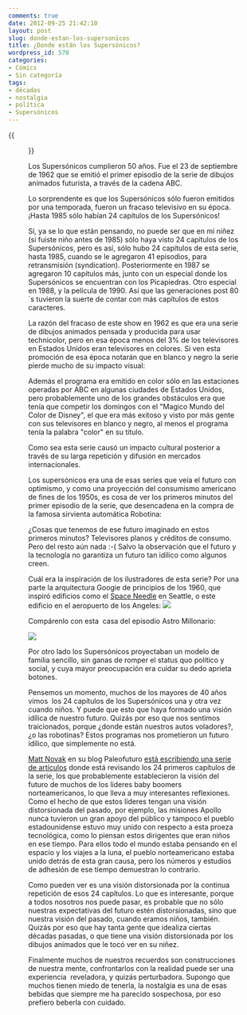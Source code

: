 ```yaml
---
comments: true
date: 2012-09-25 21:42:10
layout: post
slug: donde-estan-los-supersonicos
title: ¿Donde están los Supersónicos?
wordpress_id: 570
categories:
- Cómics
- Sin categoría
tags:
- décadas
- nostalgia
- política
- Supersónicos
---
```


{{<figure src="https://www.lnds.net/blog/wp-content/uploads/2012/09/los-supersonicos1.jpg" >}}

Los Supersónicos cumplieron 50 años. Fue el 23 de septiembre de 1962 que se emitió el primer episodio de la serie de dibujos animados futurista, a través de la cadena ABC.


Lo sorprendente es que los Supersónicos sólo fueron emitidos por una temporada, fueron un fracaso televisivo en su época. ¡Hasta 1985 sólo habían 24 capítulos de los Supersónicos!

<!-- more -->

Sí, ya se lo que están pensando, no puede ser que en mi niñez (si fuiste niño antes de 1985) sólo haya visto 24 capítulos de los Supersónicos, pero es así, sólo hubo 24 capítulos de esta serie, hasta 1985, cuando se le agregaron 41 episodios, para retransmisión (syndication). Posteriormente en 1987 se agregaron 10 capítulos más, junto con un especial donde los Supersónicos se encuentran con los Picapiedras. Otro especial en 1988, y la película de 1990. Así que las generaciones post 80´s tuvieron la suerte de contar con más capítulos de estos caracteres.

La razón del fracaso de este show en 1962 es que era una serie de dibujos animados pensada y producida para usar technicolor, pero en esa época menos del 3% de los televisores en Estados Unidos eran televisores en colores. Si ven esta promoción de esa época notarán que en blanco y negro la serie pierde mucho de su impacto visual:



Además el programa era emitido en color sólo en las estaciones operadas por ABC en algunas ciudades de Estados Unidos, pero probablemente uno de los grandes obstáculos era que tenía que competir los domingos con el "Magico Mundo del Color de Disney", el que era más exitoso y visto por más gente con sus televisores en blanco y negro, al menos el programa tenía la palabra "color" en su título.

Como sea esta serie causó un impacto cultural posterior a través de su larga repetición y difusión en mercados internacionales.

Los supersónicos era una de esas series que veía el futuro con optimismo, y como una proyección del consumismo americano de fines de los 1950s, es cosa de ver los primeros minutos del primer episodio de la serie, que desencadena en la compra de la famosa sirvienta automática Robotina:



¿Cosas que tenemos de ese futuro imaginado en estos primeros minutos? Televisores planos y créditos de consumo. Pero del resto aún nada :-( Salvo la observación que el futuro y la tecnología no garantiza un futuro tan idílico como algunos creen.


Cuál era la inspiración de los ilustradores de esta serie? Por una parte la arquitectura Googie de principios de los 1960, que inspiró edificios como el [Space Needle](http://en.wikipedia.org/wiki/Space_Needle) en Seattle, o este edificio en el aeropuerto de los Angeles:
[![](http://www.lnds.net/blog/wp-content/uploads/2012/09/lax-la.jpg)](http://www.lnds.net/blog/wp-content/uploads/2012/09/lax-la.jpg)




Compárenlo con esta  casa del episodio Astro Millonario:




[![](http://www.lnds.net/blog/wp-content/uploads/2012/09/jetsons-googie.jpg)](http://www.lnds.net/blog/wp-content/uploads/2012/09/jetsons-googie.jpg)







Por otro lado los Supersónicos proyectaban un modelo de familia sencillo, sin ganas de romper el status quo político y social, y cuya mayor preocupación era cuidar su dedo aprieta botones.




Pensemos un momento, muchos de los mayores de 40 años vimos  los 24 capítulos de los Supersónicos una y otra vez cuando niños. Y puede que esto que haya formado una visión idílica de nuestro futuro. Quizás por eso que nos sentimos traicionados, porque ¿donde están nuestros autos voladores?, ¿o las robotinas? Estos programas nos prometieron un futuro idílico, que simplemente no está.




[Matt Novak](https://twitter.com/paleofuture) en su blog Paleofuturo [está escribiendo una serie de artículos](http://blogs.smithsonianmag.com/paleofuture/2012/09/50-years-of-the-jetsons-why-the-show-still-matters/) donde está revisando los 24 primeros capítulos de la serie, los que probablemente establecieron la visión del futuro de muchos de los líderes baby boomers norteamericanos, lo que lleva a muy interesantes reflexiones. Como el hecho de que estos líderes tengan una visión distorsionada del pasado, por ejemplo, las misiones Apollo nunca tuvieron un gran apoyo del público y tampoco el pueblo estadounidense estuvo muy unido con respecto a esta proeza tecnológica, como lo piensan estos dirigentes que eran niños en ese tiempo. Para ellos todo el mundo estaba pensando en el espacio y los viajes a la luna, el pueblo norteamericano estaba unido detrás de esta gran causa, pero los números y estudios de adhesión de ese tiempo demuestran lo contrario.




Como pueden ver es una visión distorsionada por la continua repetición de esos 24 capítulos. Lo que es interesante, porque a todos nosotros nos puede pasar, es probable que no sólo nuestras expectativas del futuro estén distorsionadas, sino que nuestra visión del pasado, cuando eramos niños, también. Quizás por eso que hay tanta gente que idealiza ciertas décadas pasadas, o que tiene una visión distorsionada por los dibujos animados que le tocó ver en su niñez.




Finalmente muchos de nuestros recuerdos son construcciones de nuestra mente, confrontarlos con la realidad puede ser una experiencia  reveladora, y quizás perturbadora. Supongo que muchos tienen miedo de tenerla, la nostalgia es una de esas bebidas que siempre me ha parecido sospechosa, por eso prefiero beberla con cuidado.
